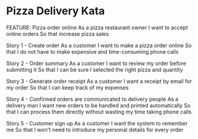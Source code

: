 # Pizza Delivery Kata

FEATURE: Pizza order online
As a pizza restaurant owner
I want to accept online orders
So that increase pizza sales

Story 1 - Create order
As a customer
I want to make a pizza order online
So that I do not have to make expensive and time-consuming phone calls

Story 2 - Order summary
As a customer
I want to review my order before submitting it
So that I can be sure I selected the right pizza and quantity

Story 3 - Generate order receipt
As a customer
I want a receipt by email for my order
So that I can keep track of my expenses

Story 4 - Confirmed orders are communicated to delivery people
As a delivery man
I want new orders to be handled and printed automatically
So that I can process them directly without wasting my time taking phone calls

Story 5 - Customer sign up
As a customer
I want the system to remember me
So that I won't need to introduce my personal details for every order
